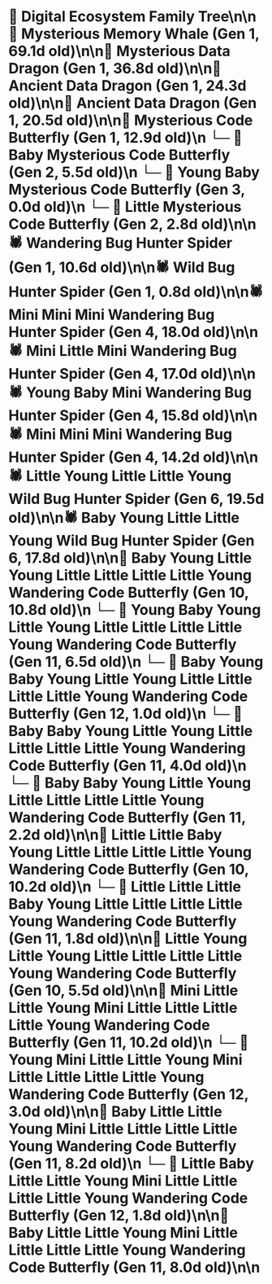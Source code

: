 # 🌳 Digital Ecosystem Family Tree\n\n🐋 Mysterious Memory Whale (Gen 1, 69.1d old)\n\n🐉 Mysterious Data Dragon (Gen 1, 36.8d old)\n\n🐉 Ancient Data Dragon (Gen 1, 24.3d old)\n\n🐉 Ancient Data Dragon (Gen 1, 20.5d old)\n\n🦋 Mysterious Code Butterfly (Gen 1, 12.9d old)\n  └─ 🦋 Baby Mysterious Code Butterfly (Gen 2, 5.5d old)\n    └─ 🦋 Young Baby Mysterious Code Butterfly (Gen 3, 0.0d old)\n  └─ 🦋 Little Mysterious Code Butterfly (Gen 2, 2.8d old)\n\n🕷️ Wandering Bug Hunter Spider (Gen 1, 10.6d old)\n\n🕷️ Wild Bug Hunter Spider (Gen 1, 0.8d old)\n\n🕷️ Mini Mini Mini Wandering Bug Hunter Spider (Gen 4, 18.0d old)\n\n🕷️ Mini Little Mini Wandering Bug Hunter Spider (Gen 4, 17.0d old)\n\n🕷️ Young Baby Mini Wandering Bug Hunter Spider (Gen 4, 15.8d old)\n\n🕷️ Mini Mini Mini Wandering Bug Hunter Spider (Gen 4, 14.2d old)\n\n🕷️ Little Young Little Little Young Wild Bug Hunter Spider (Gen 6, 19.5d old)\n\n🕷️ Baby Young Little Little Young Wild Bug Hunter Spider (Gen 6, 17.8d old)\n\n🦋 Baby Young Little Young Little Little Little Little Young Wandering Code Butterfly (Gen 10, 10.8d old)\n  └─ 🦋 Young Baby Young Little Young Little Little Little Little Young Wandering Code Butterfly (Gen 11, 6.5d old)\n    └─ 🦋 Baby Young Baby Young Little Young Little Little Little Little Young Wandering Code Butterfly (Gen 12, 1.0d old)\n  └─ 🦋 Baby Baby Young Little Young Little Little Little Little Young Wandering Code Butterfly (Gen 11, 4.0d old)\n  └─ 🦋 Baby Baby Young Little Young Little Little Little Little Young Wandering Code Butterfly (Gen 11, 2.2d old)\n\n🦋 Little Little Baby Young Little Little Little Little Young Wandering Code Butterfly (Gen 10, 10.2d old)\n  └─ 🦋 Little Little Little Baby Young Little Little Little Little Young Wandering Code Butterfly (Gen 11, 1.8d old)\n\n🦋 Little Young Little Young Little Little Little Little Young Wandering Code Butterfly (Gen 10, 5.5d old)\n\n🦋 Mini Little Little Young Mini Little Little Little Little Young Wandering Code Butterfly (Gen 11, 10.2d old)\n  └─ 🦋 Young Mini Little Little Young Mini Little Little Little Little Young Wandering Code Butterfly (Gen 12, 3.0d old)\n\n🦋 Baby Little Little Young Mini Little Little Little Little Young Wandering Code Butterfly (Gen 11, 8.2d old)\n  └─ 🦋 Little Baby Little Little Young Mini Little Little Little Little Young Wandering Code Butterfly (Gen 12, 1.8d old)\n\n🦋 Baby Little Little Young Mini Little Little Little Little Young Wandering Code Butterfly (Gen 11, 8.0d old)\n\n